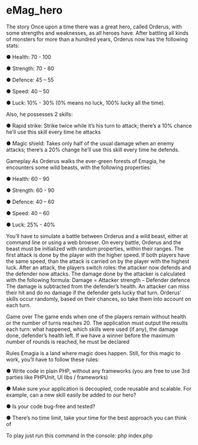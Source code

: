 # eMag_hero

The story
Once upon a time there was a great hero, called Orderus, with some strengths and weaknesses,
as all heroes have.
After battling all kinds of monsters for more than a hundred years, Orderus now has the
following stats:

● Health: 70 - 100

● Strength: 70 - 80

● Defence: 45 – 55

● Speed: 40 – 50

● Luck: 10% - 30% (0% means no luck, 100% lucky all the time).

Also, he possesses 2 skills:

● Rapid strike: Strike twice while it’s his turn to attack; there’s a 10% chance he’ll use this skill
every time he attacks

● Magic shield: Takes only half of the usual damage when an enemy attacks; there’s a 20%
change he’ll use this skill every time he defends.

Gameplay
As Orderus walks the ever-green forests of Emagia, he encounters some wild beasts, with the
following properties:

● Health: 60 - 90

● Strength: 60 - 90

● Defence: 40 – 60

● Speed: 40 – 60

● Luck: 25% - 40%


You’ll have to simulate a battle between Orderus and a wild beast, either at command line or
using a web browser. On every battle, Orderus and the beast must be initialized with random
properties, within their ranges.
The first attack is done by the player with the higher speed. If both players have the same speed,
than the attack is carried on by the player with the highest luck. After an attack, the players switch
roles: the attacker now defends and the defender now attacks.
The damage done by the attacker is calculated with the following formula:
Damage = Attacker strength – Defender defence
The damage is subtracted from the defender’s health. An attacker can miss their hit and do no
damage if the defender gets lucky that turn.
Orderus’ skills occur randomly, based on their chances, so take them into account on each turn.

Game over
The game ends when one of the players remain without health or the number of turns reaches 20.
The application must output the results each turn: what happened, which skills were used (if any),
the damage done, defender’s health left.
If we have a winner before the maximum number of rounds is reached, he must be declared

Rules
Emagia is a land where magic does happen. Still, for this magic to work, you’ll have to follow these
rules:

● Write code in plain PHP, without any frameworks (you are free to use 3rd parties like
PHPUnit, UI libs / frameworks)

● Make sure your application is decoupled, code reusable and scalable. For example, can a
new skill easily be added to our hero?

● Is your code bug-free and tested?

● There’s no time limit, take your time for the best approach you can think of

To play just run this command in the console: php index.php
